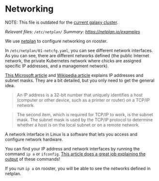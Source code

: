 # Networking

NOTE: This file is outdated for the [current galaxy cluster](https://github.com/LibreTexts/galaxy-control-repo/tree/production/router-configs). 

*Relevant files: `/etc/netplan/`* *Summary: https://netplan.io/examples*

We use [netplan](https://netplan.io/) to configure networking on rooster.

In `/etc/netplan/01-netcfg.yaml`, you can see different network interfaces.
As you can see, there are different networks defined (the public
Internet network, the private Kubernetes network where chicks are
assigned specific IP addresses, and a management network).

[This Microsoft
article](https://support.microsoft.com/en-us/help/164015/understanding-tcp-ip-addressing-and-subnetting-basics)
and [Wikipedia
article](https://en.wikipedia.org/wiki/Subnetwork#Network_addressing_and_routing)
explains IP addresses and subnet masks. They are a bit detailed,
but you only need to get the general idea.

> An IP address is a 32-bit number that uniquely identifies a host
> (computer or other device, such as a printer or router) on a TCP/IP
> network.

> The second item, which is required for TCP/IP to work, is the subnet
> mask. The subnet mask is used by the TCP/IP protocol to determine whether
> a host is on the local subnet or on a remote network.

A network interface in Linux is a software that lets you access and
configure network hardware. 

You can find your IP address and network interfaces by running the command
`ip a` or `ifconfig`. [This article does a great job explaining the
output](https://goinbigdata.com/demystifying-ifconfig-and-network-interfaces-in-linux/) of these commands!

If you run `ip a` on rooster, you will be able to see the networks defined
in netplan.
